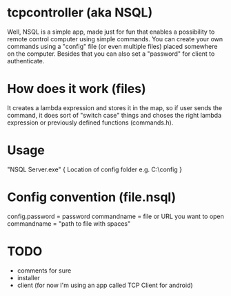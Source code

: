 # tcpcontroller (aka NSQL)
Well, NSQL is a simple app, made just for fun that enables a possibility to remote control computer using simple commands.
You can create your own commands using a "config" file (or even multiple files) placed somewhere on the computer. Besides that
you can also set a "password" for client to authenticate.

# How does it work (files)
It creates a lambda expression and stores it in the map, so if user sends the command, it does sort of "switch case" things
and choses the right lambda expression or previously defined functions (commands.h).

# Usage
"NSQL Server.exe" { Location of config folder e.g. C:\config } 

# Config convention (file.nsql)
config.password = password
commandname = file or URL you want to open
commandname = "path to file with spaces"

# TODO
- comments for sure
- installer
- client (for now I'm using an app called TCP Client for android)
